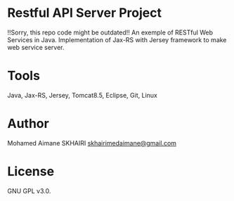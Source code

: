 # Restful API Server Project

!!Sorry, this repo code might be outdated!!
An exemple of RESTful Web Services in Java.
Implementation of Jax-RS with Jersey framework to make web service server.

# Tools

Java, Jax-RS, Jersey, Tomcat8.5, Eclipse, Git, Linux

# Author

  Mohamed Aimane SKHAIRI
  skhairimedaimane@gmail.com

# License

GNU GPL v3.0.
